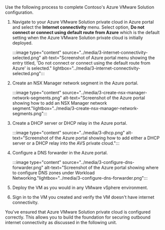 ﻿Use the following process to complete Contoso's Azure VMware Solution configuration.

1. Navigate to your Azure VMware Solution private cloud in Azure portal and select the **Internet connectivity** menu. Select option, **Do not connect or connect using default route from Azure** which is the default setting when the Azure VMware Solution private cloud is initially deployed.

   :::image type="content" source="../media/3-internet-connectivity-selected.png" alt-text="Screenshot of Azure portal menu showing the entry titled, 'Do not connect or connect using the default route from Azure' is selected." lightbox="../media/3-internet-connectivity-selected.png":::

1. Create an NSX Manager network segment in the Azure portal.

   :::image type="content" source="../media/3-create-nsx-manager-network-segments.png" alt-text="Screenshot of the Azure portal showing how to add an NSX Manager network segment."lightbox="../media/3-create-nsx-manager-network-segments.png":::

1. Create a DHCP server or DHCP relay in the Azure portal.

   :::image type="content" source="../media/3-dhcp.png" alt-text="Screenshot of the Azure portal showing how to add either a DHCP server or a DHCP relay into the AVS private cloud.":::

1. Configure a DNS forwarder in the Azure portal.

   :::image type="content" source="../media/3-configure-dns-forwarder.png" alt-text="Screenshot of the Azure portal showing where to configure DNS zones under Workload Networking."lightbox="../media/3-configure-dns-forwarder.png":::

1. Deploy the VM as you would in any VMware vSphere environment.
1. Sign in to the VM you created and verify the VM doesn't have internet connectivity.

You've ensured that Azure VMware Solution private cloud is configured correctly. This allows you to build the foundation for securing outbound internet connectivity as discussed in the following unit.
